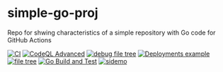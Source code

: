 # simple-go-proj
Repo for shwing characteristics of a simple repository with Go code for GitHub Actions


[![CI](https://github.com/yooodleee/simple-go-proj/actions/workflows/basic.yml/badge.svg)](https://github.com/yooodleee/simple-go-proj/actions/workflows/basic.yml)
[![CodeQL Advanced](https://github.com/yooodleee/simple-go-proj/actions/workflows/codeql.yml/badge.svg)](https://github.com/yooodleee/simple-go-proj/actions/workflows/codeql.yml)
[![debug file tree](https://github.com/yooodleee/simple-go-proj/actions/workflows/test.yml/badge.svg)](https://github.com/yooodleee/simple-go-proj/actions/workflows/test.yml)
[![Deployments example](https://github.com/yooodleee/simple-go-proj/actions/workflows/deployments.yml/badge.svg)](https://github.com/yooodleee/simple-go-proj/actions/workflows/deployments.yml)
[![file tree](https://github.com/yooodleee/simple-go-proj/actions/workflows/second.yml/badge.svg)](https://github.com/yooodleee/simple-go-proj/actions/workflows/second.yml)
[![Go Build and Test](https://github.com/yooodleee/simple-go-proj/actions/workflows/go-build.yml/badge.svg)](https://github.com/yooodleee/simple-go-proj/actions/workflows/go-build.yml)
[![sidemo](https://github.com/yooodleee/simple-go-proj/actions/workflows/sidemo.yml/badge.svg)](https://github.com/yooodleee/simple-go-proj/actions/workflows/sidemo.yml)
